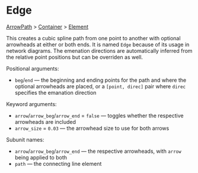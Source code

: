 # Edge

<span class="inherit">[ArrowPath](#ArrowPath) > [Container](#Container) > [Element](#Element)</span>

This creates a cubic spline path from one point to another with optional arrowheads at either or both ends. It is named `Edge` because of its usage in network diagrams. The emenation directions are automatically inferred from the relative point positions but can be overriden as well.

Positional arguments:
- `beg`/`end` — the beginning and ending points for the path and where the optional arrowheads are placed, or a `[point, direc]` pair where `direc` specifies the emanation direction

Keyword arguments:
- `arrow`/`arrow_beg`/`arrow_end` = `false` — toggles whether the respective arrowheads are included
- `arrow_size` = `0.03` — the arrowhead size to use for both arrows

Subunit names:
- `arrow`/`arrow_beg`/`arrow_end` — the respective arrowheads, with `arrow` being applied to both
- `path` — the connecting line element
